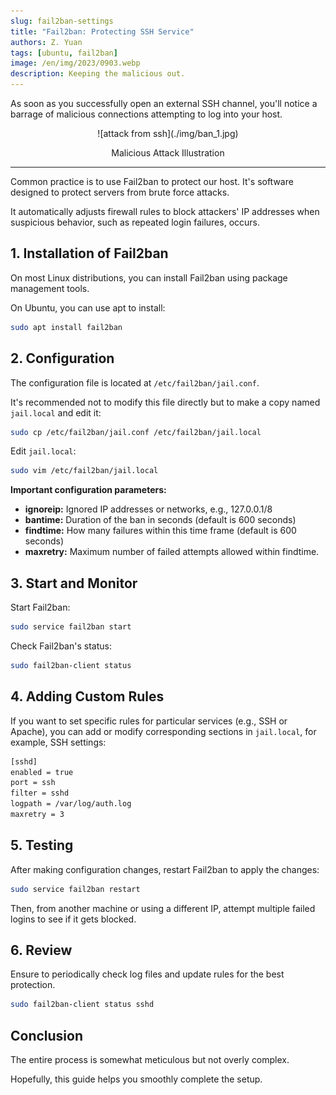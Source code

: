 ```yaml
---
slug: fail2ban-settings
title: "Fail2ban: Protecting SSH Service"
authors: Z. Yuan
tags: [ubuntu, fail2ban]
image: /en/img/2023/0903.webp
description: Keeping the malicious out.
---
```


As soon as you successfully open an external SSH channel, you'll notice a barrage of malicious connections attempting to log into your host.

<!-- truncate -->

<div align="center">
<figure style={{"width": "40%"}}>
![attack from ssh](./img/ban_1.jpg)
</figure>
<figcaption>Malicious Attack Illustration</figcaption>
</div>

---

Common practice is to use Fail2ban to protect our host. It's software designed to protect servers from brute force attacks.

It automatically adjusts firewall rules to block attackers' IP addresses when suspicious behavior, such as repeated login failures, occurs.

## 1. Installation of Fail2ban

On most Linux distributions, you can install Fail2ban using package management tools.

On Ubuntu, you can use apt to install:

```bash
sudo apt install fail2ban
```

## 2. Configuration

The configuration file is located at `/etc/fail2ban/jail.conf`.

It's recommended not to modify this file directly but to make a copy named `jail.local` and edit it:

```bash
sudo cp /etc/fail2ban/jail.conf /etc/fail2ban/jail.local
```

Edit `jail.local`:

```bash
sudo vim /etc/fail2ban/jail.local
```

**Important configuration parameters:**

- **ignoreip:** Ignored IP addresses or networks, e.g., 127.0.0.1/8
- **bantime:** Duration of the ban in seconds (default is 600 seconds)
- **findtime:** How many failures within this time frame (default is 600 seconds)
- **maxretry:** Maximum number of failed attempts allowed within findtime.

## 3. Start and Monitor

Start Fail2ban:

```bash
sudo service fail2ban start
```

Check Fail2ban's status:

```bash
sudo fail2ban-client status
```

## 4. Adding Custom Rules

If you want to set specific rules for particular services (e.g., SSH or Apache), you can add or modify corresponding sections in `jail.local`, for example, SSH settings:

```bash
[sshd]
enabled = true
port = ssh
filter = sshd
logpath = /var/log/auth.log
maxretry = 3
```

## 5. Testing

After making configuration changes, restart Fail2ban to apply the changes:

```bash
sudo service fail2ban restart
```

Then, from another machine or using a different IP, attempt multiple failed logins to see if it gets blocked.

## 6. Review

Ensure to periodically check log files and update rules for the best protection.

```bash
sudo fail2ban-client status sshd
```

## Conclusion

The entire process is somewhat meticulous but not overly complex.

Hopefully, this guide helps you smoothly complete the setup.
